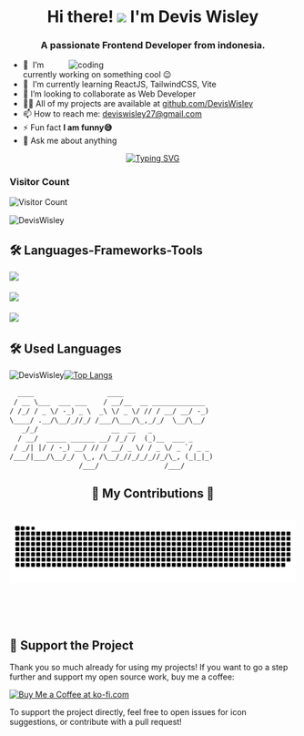<h1 align="center">Hi there! <a href="https://www.gautamkrishnar.com/"><img src="https://media.giphy.com/media/hvRJCLFzcasrR4ia7z/giphy.gif" width="5%"></a> I'm Devis Wisley</h1>
<h3 align="center">A passionate Frontend Developer from indonesia.</h3>

<img align="right" alt="coding" width="400" src="https://user-images.githubusercontent.com/55389276/140866485-8fb1c876-9a8f-4d6a-98dc-08c4981eaf70.gif">

- 🔭 &nbsp;I’m currently working on something cool :wink:
- 🌱 &nbsp;I’m currently learning ReactJS, TailwindCSS, Vite
- 👯 I’m looking to collaborate as Web Developer
- 👨‍💻 All of my projects are available at [github.com/DevisWisley](https://github.com/DevisWisley?tab=repositories)
- 📫 How to reach me: deviswisley27@gmail.com
- ⚡ Fun fact **I am funny😅**
- 💬 Ask me about anything

<center>

[![Typing SVG](https://readme-typing-svg.demolab.com?font=Fira+Code&duration=3000&pause=500&color=FF4488&center=true&vCenter=true&width=435&lines=Welcome+here+to+my+Github;I'am+Devis+Wisley;Web+Developer;UI/UX+Web+Design;Front-End+Developer;Soon+to+be+a+Full+Stack+Developer;.+.+.;%3D%3D%3D%5B+Have+a+nice+coding!+%5D%3D%3D%3D;%E2%9D%A3%EF%B8%8F+%E2%9D%A3%EF%B8%8F+%E2%9D%A3%EF%B8%8F)](https://git.io/typing-svg)

</center>

### Visitor Count

![Visitor Count](https://profile-counter.glitch.me/DevisWisley/count.svg)

<p><img align="center" src="https://github-readme-streak-stats.herokuapp.com/?user=DevisWisley&" alt="DevisWisley" /></p>

## <b>🛠️ Languages-Frameworks-Tools </b>
  <code><img src="https://skillicons.dev/icons?i=c,cpp,css,dart,go,html,java,javascript,lua,md,php,py,regex,sass,ts"/></code>
  <br><br>
  <code><img src="https://skillicons.dev/icons?i=bootstrap,django,flutter,gradle,jquery,laravel,materialui,maven,nextjs,nodejs,npm,react,tailwind,threejs,vite"/></code>
  <br><br>
  <code><img src="https://skillicons.dev/icons?i=androidstudio,codepen,figma,git,github,mongodb,mysql,postgres,postman,pycharm,sublime,stackoverflow,vercel,visualstudio,vscode"/></code>

## <b>🛠️ Used Languages</b>
<p><img align="left" src="https://github-readme-stats.vercel.app/api/top-langs?username=DevisWisley&show_icons=true&locale=en&layout=compact" alt="DevisWisley" /></p>
  
  [![Top Langs](https://github-readme-stats.vercel.app/api/top-langs/?username=DevisWisley)](https://github.com/DevisWisley/github-readme-stats)
  </a>
  
```
  ____                  ____
 / __ \___  ___ ___    / __/__  __ _____________
/ /_/ / _ \/ -_) _ \  _\ \/ _ \/ // / __/ __/ -_)
\____/ .__/\__/_//_/ /___/\___/\_,_/_/  \__/\__/
   _/_/                  __  __   _
  / __/  _____ ______ __/ /_/ /  (_)__  ___ _
 / _/| |/ / -_) __/ // / __/ _ \/ / _ \/ _ `/ _ _
/___/|___/\__/_/  \_, /\__/_//_/_/_//_/\_, (_|_|_)
                 /___/                /___/
```

<div align="center">
  <h2>🐍 My Contributions 🐍</h2>
  <br>
  <img alt="snake eating my contributions" src="https://raw.githubusercontent.com/salesp07/salesp07/output/github-contribution-grid-snake.svg" />
  
  <br/><br/><br/>
</div>

## 💖 Support the Project

Thank you so much already for using my projects! If you want to go a step further and support my open source work, buy me a coffee:

<a href='https://ko-fi.com/deviswisley' target='_blank'><img height='36' style='border:0px;height:36px;' src='https://cdn.ko-fi.com/cdn/kofi1.png?v=3' border='0' alt='Buy Me a Coffee at ko-fi.com' /></a>

To support the project directly, feel free to open issues for icon suggestions, or contribute with a pull request!
